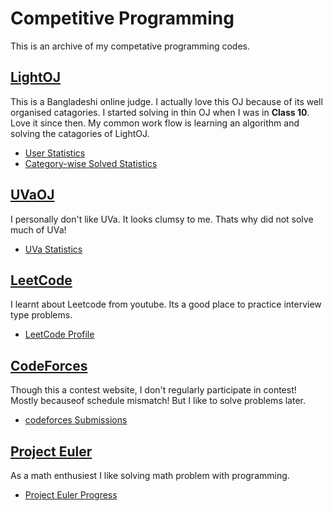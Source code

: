 # Competitive Programming

This is an archive of my competative programming codes.

## [LightOJ](http://lightoj.com)

This is a Bangladeshi online judge. I actually love this OJ because of its well organised catagories.
I started solving in thin OJ when I was in **Class 10**. Love it since then. My common work flow is
learning an algorithm and solving the catagories of LightOJ.

* [User Statistics](http://lightoj.com/volume_userstat.php?user_id=9737)
* [Category-wise Solved Statistics](http://lightoj.com/volume_problemcategory.php?user_id=9737) 

## [UVaOJ](https://onlinejudge.org/)

I personally don't like UVa. It looks clumsy to me. Thats why did not solve much of UVa!

* [UVa Statistics](https://uhunt.onlinejudge.org/id/242051)

## [LeetCode](https://leetcode.com/)

I learnt about Leetcode from youtube. Its a good place to practice interview type problems.

* [LeetCode Profile](https://leetcode.com/Moaz064/) 

## [CodeForces](https://codeforces.com/)

Though this a contest website, I don't regularly participate in contest! Mostly becauseof
schedule mismatch! But I like to solve problems later.

* [codeforces Submissions](https://codeforces.com/submissions/MzMahmud)


## [Project Euler](https://projecteuler.net/)

As a math enthusiest I like solving math problem with programming.

* [Project Euler Progress](https://projecteuler.net/profile/MoazMahmud.png)